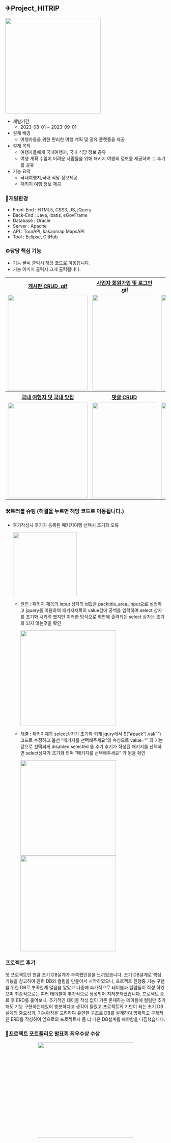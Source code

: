 
 ## ✈Project_HITRIP
 <img src="https://github.com/Malvin222/Project_HITRIP/assets/127707299/6b16103e-ed41-4b14-919c-e08cd448c75e" width="300">

<br>

 * 개발기간
   - 2023-08-01 ~ 2023-09-01
 * 설계 배경
   - 여행자들을 위한 편리한 여행 계획 및 공유 플랫폼을 제공
 * 설계 목적 
   - 여행자들에게 국내여행지, 국내 식당 정보 공유
   - 여행 계획 수립이 어려운 사람들을 위해 패키지 여행의 정보를 제공하며 그 후기를 공유
 * 기능 요약
   - 국내여행지,국내 식당 정보제공
   - 패키지 여행 정보 제공
  
  ### 🔧개발환경
  * Front-End : HTML5, CSS3, JS, jQuery
  * Back-End : Java, ibatis, eGovFrame
  * Database : Oracle
  * Server : Apache
  * API : TourAPI, kakaomap MapsAPI
  * Tool : Eclipse, GitHub

  ### ⚙담당 핵심 기능
  * 기능 글씨 클릭시 해당 코드로 이동됩니다.
  * 기능 이미지 클릭시 크게 출력됩니다.
  <table>
    <tr>
    <th>
     <a href="https://github.com/Malvin222/Project_HITRIP/blob/fddbc64a628c7fde00452c14c79fb6e1eae0104f/src/main/java/egov/hitrip/web/PackReviewController.java#L211C3-L279C5"> 게시판 CRUD .gif
    </th>
    <th>
     <a href="https://github.com/Malvin222/Project_HITRIP/blob/fddbc64a628c7fde00452c14c79fb6e1eae0104f/src/main/java/egov/hitrip/web/BsnmController.java#L65-L116">사업자 회원가입 및 로그인 .gif</a>
    </th>
    <th>
     <a href="https://github.com/Malvin222/Project_HITRIP/blob/fddbc64a628c7fde00452c14c79fb6e1eae0104f/src/main/webapp/bab/babDetail.jsp#L101-L141"> MapAPI
    </th>
    <th>
      <a href="https://github.com/Malvin222/Project_HITRIP/blob/fddbc64a628c7fde00452c14c79fb6e1eae0104f/src/main/java/egov/hitrip/web/PackReviewController.java#L138-L185"> 사진업로드
    </th>
   </tr>
   <tr>
     <td>
      <img src="https://github.com/Malvin222/Project_HITRIP/assets/127707299/52c6633f-6ad0-4be2-9059-c10ed150fda0" width="250" height="300">
     </td>
     <td>
      <img src="https://github.com/Malvin222/Project_HITRIP/assets/127707299/61b758e8-cd6b-4568-8414-2ca830c26b58" width="200" height="300">
     </td>
     <td>
      <img src="https://github.com/Malvin222/Project_HITRIP/assets/127707299/3ae61f8b-12a6-405d-84fb-2d8ef776d834" width="200" height="300">
     </td>
     <td>
      <img src="https://github.com/Malvin222/Project_HITRIP/assets/127707299/eb72c466-f951-4209-8c3c-0d2731319c14" width="200">
     </td>
   </tr>
   <tr>
    <th>
     <a href="https://github.com/Malvin222/Project_HITRIP/blob/bc1ecf7efa27e3ad0501f0bac624378d7c9a0c1a/src/main/webapp/trip/tripList.jsp#L93-L233"> 국내 여행지 및 국내 맛집
    </th>
    <th>
     <a href="https://github.com/Malvin222/Project_HITRIP/blob/48e4e2919751bf391cd7f6f6081b6e6d22117d15/src/main/java/egov/hitrip/web/PackController.java#L249C1-L270">댓글 CRUD</a>
    </th>
    <th>
     <a href="https://github.com/Malvin222/Project_HITRIP/blob/ec9875e2f63984b958f14f5e025e91d4eef99c8b/src/main/java/egov/hitrip/web/PackController.java#L310-L346"> 추천 .gif
    </th>
    <th>
      <a href="https://github.com/Malvin222/Project_HITRIP/blob/bc1ecf7efa27e3ad0501f0bac624378d7c9a0c1a/src/main/java/egov/hitrip/web/PackReviewController.java#L38C1-L51C3"> 패키지참여 연동 .gif
    </th>
   </tr>
   <tr>
    <td>
     <img src="https://github.com/Malvin222/Project_HITRIP/assets/127707299/e774fe36-1727-4edb-9ba1-3c7d3b40ea42" width="250" height="300">
    </td>
    <td>
     <img src="https://github.com/Malvin222/Project_HITRIP/assets/127707299/2bf4898a-7ea6-4816-9bfc-cb08aef33634" width="200" height="300">
    </td>
    <td>
     <img src="https://github.com/Malvin222/Project_HITRIP/assets/127707299/f01dd117-dfee-4262-be90-359f07a4aa73" width="200" height="300">
    </td>
    <td>
     <img src="https://github.com/Malvin222/Project_HITRIP/assets/127707299/c2959b35-28ab-4285-be3e-b1268fb046bf" width="200" height="300">
    </td>
   </tr>
  </table>

   ### 🛠트러블 슈팅 (해결을 누르면 해당 코드로 이동됩니다.)
   - 후기작성시 후기가 등록된 패키지여행 선택시 초기화 오류
     
     <img src="https://github.com/Malvin222/Project_HITRIP/assets/127707299/a6926ce0-ecfa-4d72-8cb9-7a72eec4b379" width="200">
    
     - 원인 :
       패키지 제목의 input 상자의 id값을 packtitle_area_input으로 설정하고
       jquery를 이용하여 패키지제목의 value값에 공백을 입력하여 select 상자를 초기화 시키려 했지만
       이러한 방식으로 화면에 출력되는 select 상자는 초기화 되지 않는것을 확인
       
       <img src="https://github.com/Malvin222/Project_HITRIP/assets/127707299/1619be5e-83b6-4a7a-a46d-a6d82d18c605" width="300">
       
     - [해결](https://github.com/Malvin222/Project_HITRIP/blob/4c27180659330a559bf25e4329bc2ca1a3ce9d30/src/main/webapp/packreview/packReviewWrite.jsp#L191-L200) :
        패키지제목 select상자가 초기화 되게 jqury에서 $(“#pack”).val(“”) 코드로 수정하고
        옵션 “패키지를 선택해주세요”의 속성으로 value=“” 와 기본값으로 선택되게 disabled selected 를 추가
        후기가 작성된 패키지를 선택하면 select상자가 초기화 되며 “패키지를 선택해주세요” 가 됨을 확인

        <img src="https://github.com/Malvin222/Project_HITRIP/assets/127707299/30422c58-fcfa-483f-9ecd-9c05115769d5" width="300">
        <img src="https://github.com/Malvin222/Project_HITRIP/assets/127707299/2ab8cd06-9302-4477-966e-224523a0b22e" width="300">


  ### 프로젝트 후기
  첫 프로젝트인 만큼 초기 DB설계가 부족했던점을 느끼었습니다. 
   초기 DB설계로 핵심 기능을 참고하여 관련 DB와 컬럼을 만들어서 시작하였으나, 프로젝트 진행중 기능 구현을 위한 DB로 부족한게 많음을 알았고
    나중에 추가적으로 테이블과 컬럼들이 작성 하였으며 최종적으로는 여러 테이블이 추가적으로 생성되어 지저분해졌습니다.
    프로젝트 종료 후 ERD를 훑어보니, 추가적인 테이블 작성 없이 기존 존재하는 테이블에 컬럼만 추가해도 기능 구현하는데있어 충분하다고 생각이 들었고 
    프로젝트의 기반이 되는 초기 DB설계의 중요성과, 기능확장을 고려하여 유연한 구조로 DB를 설계하여 명확하고 구체적인 ERD를 작성하여 앞으로의 프로젝트시 
    좀 더 나은 DB설계를 해야함을 다짐했습니다.

   ### 🥇프로젝트 포트폴리오 발표회 최우수상 수상

  <p align="center">
  <img src="https://github.com/Malvin222/Project_HITRIP/assets/127707299/923f9c2d-8b93-41df-bb11-4f98c990b262" width="300">
  </p>



